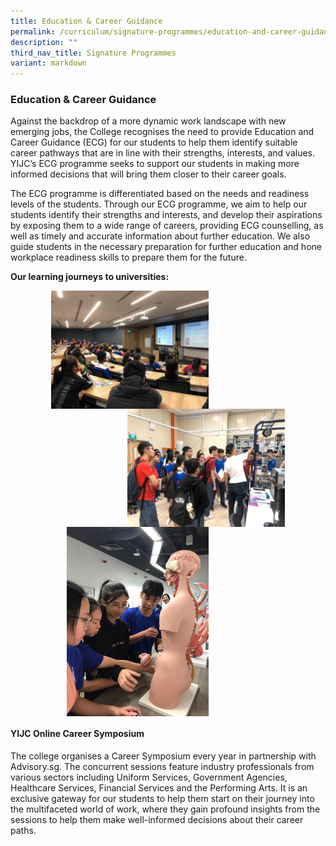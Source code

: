 ```yaml
---
title: Education & Career Guidance
permalink: /curriculum/signature-programmes/education-and-career-guidance/
description: ""
third_nav_title: Signature Programmes
variant: markdown
---
```

### **Education &amp; Career Guidance**
Against the backdrop of a more dynamic work landscape with new emerging jobs, the College recognises the need to provide Education and Career Guidance (ECG) for our students to help them identify suitable career pathways that are in line with their strengths, interests, and values. YIJC’s ECG programme seeks to support our students in making more informed decisions that will bring them closer to their career goals.

The ECG programme is differentiated based on the needs and readiness levels of the students. Through our ECG programme, we aim to help our students identify their strengths and interests, and develop their aspirations by exposing them to a wide range of careers, providing ECG counselling, as well as timely and accurate information about further education. We also guide students in the necessary preparation for further education and hone workplace readiness skills to prepare them for the future.

**Our learning journeys to universities:**

<img src="/images/ecg1.jpg" style="width:50%;margin-left:65px;" align="left">
<img src="/images/ecg2.jpg" style="width:50%;margin-right:65px;" align="right">

<br clear="left">

<img src="/images/ecg3.jpg" style="width:45%;margin-left:90px;" align="left">

<br clear="left">


#### **YIJC Online Career Symposium**
The college organises a Career Symposium every year in partnership with Advisory.sg. The concurrent sessions feature industry professionals from various sectors including Uniform Services, Government Agencies, Healthcare Services, Financial Services and the Performing Arts. It is an exclusive gateway for our students to help them start on their journey into the multifaceted world of work, where they gain profound insights from the sessions to help them make well-informed decisions about their career paths.